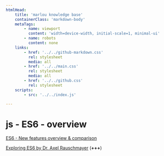 ```yaml
---
htmlHead:
    title: 'marlou knowledge base' 
    containerClass: 'markdown-body'
    metaTags:
        - name: viewport
          content: 'width=device-width, initial-scale=1, minimal-ui'
        - name: robots
          content: none
    links:
        - href: '../../github-markdown.css'
          rel: stylesheet
          media: all
        - href: '../../main.css'
          rel: stylesheet
          media: all
        - href: '../../github.css'
          rel: stylesheet
    scripts:
        - src: '../../index.js'

---
```


# js - ES6 - overview

[ES6 - New features overview & comparison](http://es6-features.org/#DefaultWildcard)

[Exploring ES6 by Dr. Axel Rauschmayer](http://exploringjs.com/es6/index.html#toc_ch_modules) (**+++**)
